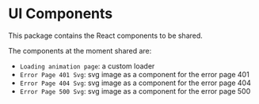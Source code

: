 # UI Components

This package contains the React components to be shared.

The components at the moment shared are:

- `Loading animation page`: a custom loader
- `Error Page 401 Svg`: svg image as a component for the error page 401
- `Error Page 404 Svg`: svg image as a component for the error page 404
- `Error Page 500 Svg`: svg image as a component for the error page 500
